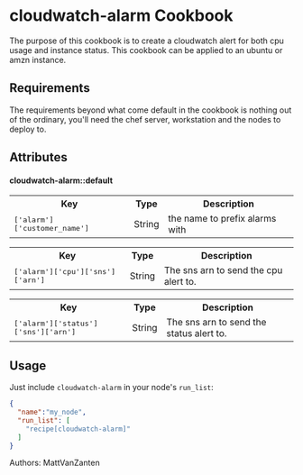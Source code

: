 cloudwatch-alarm Cookbook
=========================

The purpose of this cookbook is to create a cloudwatch alert for both cpu usage and
instance status. This cookbook can be applied to an ubuntu or amzn instance.

Requirements
------------

The requirements beyond what come default in the cookbook is nothing out of the ordinary,
you'll need the chef server, workstation and the nodes to deploy to.

Attributes
----------

#### cloudwatch-alarm::default
<table>
  <tr>
    <th>Key</th>
    <th>Type</th>
    <th>Description</th>
  </tr>
  <tr>
    <td><tt>['alarm']['customer_name']</tt></td>
    <td>String</td>
    <td>the name to prefix alarms with</td>
  </tr>
</table>
<table>
  <tr>
    <th>Key</th>
    <th>Type</th>
    <th>Description</th>
  </tr>
  <tr>
    <td><tt>['alarm']['cpu']['sns']['arn']</tt></td>
    <td>String</td>
    <td>The sns arn to send the cpu alert to.</td>
  </tr>
</table>
<table>
  <tr>
    <th>Key</th>
    <th>Type</th>
    <th>Description</th>
  </tr>
  <tr>
    <td><tt>['alarm']['status']['sns']['arn']</tt></td>
    <td>String</td>
    <td>The sns arn to send the status alert to.</td>
  </tr>
</table>

Usage
-----

Just include `cloudwatch-alarm` in your node's `run_list`:

```json
{
  "name":"my_node",
  "run_list": [
    "recipe[cloudwatch-alarm]"
  ]
}
```
Authors:
MattVanZanten
